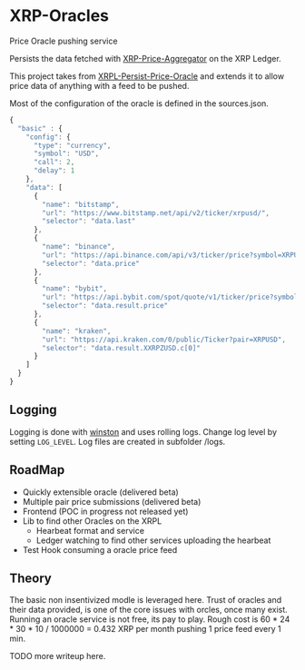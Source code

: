 # XRP-Oracles
Price Oracle pushing service

Persists the data fetched with [XRP-Price-Aggregator](https://github.com/lathanbritz/XRP-Price-Aggregator) on the XRP Ledger. 

This project takes from [XRPL-Persist-Price-Oracle](https://github.com/XRPL-Labs/XRPL-Persist-Price-Oracle) and extends it to allow price data of anything with a feed to be pushed.

Most of the configuration of the oracle is defined in the sources.json.

```javascript
{
  "basic" : {
    "config": {
      "type": "currency",
      "symbol": "USD",
      "call": 2,
      "delay": 1
    },
    "data": [
      {
        "name": "bitstamp",
        "url": "https://www.bitstamp.net/api/v2/ticker/xrpusd/",
        "selector": "data.last"
      },
      {
        "name": "binance",
        "url": "https://api.binance.com/api/v3/ticker/price?symbol=XRPUSDT",
        "selector": "data.price"
      },
      {
        "name": "bybit",
        "url": "https://api.bybit.com/spot/quote/v1/ticker/price?symbol=XRPUSDT",
        "selector": "data.result.price"
      },
      {
        "name": "kraken",
        "url": "https://api.kraken.com/0/public/Ticker?pair=XRPUSD",
        "selector": "data.result.XXRPZUSD.c[0]"
      } 
    ]
  }
}
```

## Logging

Logging is done with [winston](https://github.com/winstonjs/winston) and uses rolling logs. Change log level by setting `LOG_LEVEL`. Log files are created in subfolder /logs.

## RoadMap

- Quickly extensible oracle (delivered beta)
- Multiple pair price submissions (delivered beta)
- Frontend (POC in progress not released yet)
- Lib to find other Oracles on the XRPL
  - Hearbeat format and service
  - Ledger watching to find other services uploading the hearbeat
- Test Hook consuming a oracle price feed


## Theory
The basic non insentivized modle is leveraged here. Trust of oracles and their data provided, is one of the core issues with orcles, once many exist. Running an oracle service is not free, its pay to play. Rough cost is 60 * 24 * 30 * 10 / 1000000 = 0.432 XRP per month pushing 1 price feed every 1 min. 

TODO more writeup here.